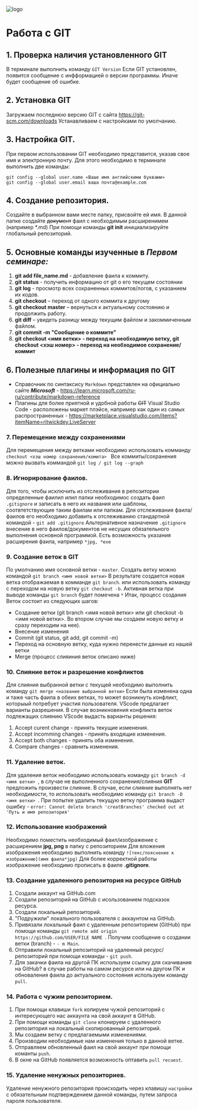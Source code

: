 ![logo](Git-Logo-1788C.png)
# Работа с GIT

## 1. **Проверка наличия установленного GIT**
В терминале выполнить команду `GIT Version`
Если GIT установлен, появится сообщение с инфформацией о версии программы.
Иначе будет сообщение об ошибке.
## 2. Установка GIT
Загружаем последнюю версию GIT с сайта https://git-scm.com/downloads
Устанавливаем с настройками по умолчанию.
## 3. Настройка GIT.
При первом использовании GIT необходимо представится, указав свое имя и электронную почту. Для этого необходимо в терминале выполнить две команды:
```
git config --global user.name «Ваше имя английскими буквами»
git config --global user.email ваша почта@example.com
```
## 4. **Создание репозитория.**
Создайте в выбранном вами месте папку, присвойте ей имя. В данной папке создайте ~~документ~~ фаил с необходимым расширенимем (например *.md)
При помощи команды **git init** инициализируйте глобальный репозиторий.

## 5. Основные команды изученные в ***Первом семинаре:***
1. **git add file_name.md** - добавление фаила к коммиту.
2. **git status** - получить информацию от git о его текущем состоянии
3. **git log** - просмотр всех сохраненных коммитов/логов, с указанием их кодов.
4. **git checkout** – переход от одного коммита к другому
5. **git checkout master** – вернуться к актуальному состоянию и продолжить работу.
6. **git diff** – увидеть разницу между текущим файлом и закоммиченным файлом.
7. **git commit -m "Сообщение о коммите"**
8. **git checkout <имя ветки> - переход на необходимую ветку, git checkout <хэш номер> - переход на необходимое сохранение/коммит**
   
## 6. Полезные плагины и информация по GIT
 * Справочник по синтаксису ```Markdown``` представлен на официально сайте ***Microsoft*** - https://learn.microsoft.com/ru-ru/contribute/markdown-reference
 * Плагины для более приятной и удобной работы ~~GIT~~ Visual Studio Code - расположены маркет плэйсе, например как один из самых распространенных - https://marketplace.visualstudio.com/items?itemName=ritwickdey.LiveServer
  
  ### 7. **Перемещение между сохранениями**
  Для перемещения между ветками необходимо использовать комманду 
  ```checkout <хэш номер сохранения/комита> ```
  Все коммиты/сохранения можно вызвать коммандой 
  ```git log / git log --graph```

  ### 8. **Игнорирование фаилов.**
  Для того, чтобы исключить из отслеживания в репозитории определенные фаилил илил папки необходимос создать фаил ```.gitignore``` и записать в него их названия или шаблоны, соотвтетствующие таким фаилам или папкам.
  Для отслеживания фаила/фаилов его необходимо добавить к отслеживанию стандартной командой -
  ```git add .gitignore```
  Альтернативное назначение ```.gitignore``` внесение в него фаилов/документов не несущих обязательного выполнения основной программой.
  Есть возможность указания расширения фаила, например 
  ```*jpg, *exe ``` 

  ### 9. Создание веток в GIT
  По умолчанию имя основной ветки - ```master```.
  Создать ветку можно командой ```git branch <имя новой ветки>``` В результате создается новая ветка отображаемая в комманде ```git branch```.
или использовать команду с переходом на новую ветку ```git checkout -b```.
Активная ветка при выводе команды ```git branch``` будет помечена ```*```
  Итак, процесс создания Веток состоит из следующих шагов:
   * Создание ветки (git branch <имя новой ветки> или git checkout -b <имя новой ветки>. Во втором случае мы создаем новую ветку и сразу переходим на нее). 
   * Внесение изменения
   * Commit (git status, git add, git commit -m)
   * Переход на основную ветку, куда нужно перенести данные из нашей ветки
   * Merge (процесс слияиния веток описано ниже)

### 10. Слияние веток и разрешение конфликтов
Для слияния выбранной ветки с текущей необходимо выполнить команду ```git merge <название выбранной ветки>```
Если была изменена одна и таже часть фаила в обеих ветках, то может возникнуть конфликт, которыый потребует участия пользователя. VScode предлагает варианты разрешения.
В случае возникновения конфликта веток подлежащих слиянию VScode выдасть варианты решения:
1. Accept curent change - принять текущие изменения.
2. Accept incomming changes - принять входящие изменения.
3. Accept both changes - принять оба изменения.
4. Compare changes - сравнить изменения.

### 11. Удаление веток.
Для удаления веток необходимо использовать команду ```git branch -d <имя ветки> ```, в случае не выполненного сохранения/слияния **GIT** предложить произвести слияние. В случае, если слияние выполнять нет необходимости, то использовать необходимо команду ```git branch -D <имя ветки> ```.
При попытке удалить текущую ветку программа выдаст ошибку - 
```error: Cannot delete branch 'creatBranches' checked out at 'Путь и имя репозитория'```

### 12. Использование изображений
Необходимо поместить необходимый фаил/изображение с расширением **jpg, png** в папку с репозиторием
Для вложения изображения необходимо выполнить команду ```![текс/пояснение к изображению](имя фаила*jpg)```
Для более корректной работы изображение необходимо прописать в фаиле **.gitignore**.

### 13. Создание удаленного репозитория на ресурсе GitHub
1. Создали аккаунт на GitHub.com
2. Создали репозиторий на GitHub с исользованием подсказок ресурса.
3. Создали локальный репозиторий.
4. "Подружили" локального пользователя с аккаунтом на GitHub.
5. Привязали локальный фаил с удаленным репозиторием (GitHub) при помощи команды ```git remote add origin https://github.com/USER/FILE NAME ```.
   Получим сообщение о создании ветки (branch) - ```- m Main```.
6. Отправили локальный репозиторий на удаленный ресурс/репозиторий при помощи команды - ```git push```.
7. Для закачки фаила на другой ПК используем ссылку для скачивания на GitHub? в случае работы на самом ресурсе или на другом ПК и обноваления фаила до актуального состояния используем команду ```pull```.

### 14. Работа с чужим репозиторием.
1. При помощи клавиши ```fork``` копируем чужой репозиторий с интересующего нас аккаунта на свой аккаунт в GitHub.
2. При помощи команды ```git clone``` клонируем с удаленного репозитория на локальный скопированный репозиторий.
3. Мы создаем ветку с предлагаемыми изменениями.
4. Производим необходимые нам изменения только в данной ветке.
5. Отправляем обновленный фаил на свой аккаунт при помощи команты ```push```.
6. В окне на GitHub появляется возможность оптавить ```pull recuest```.

### 15. Удаление ненужных репозиториев.
Удаление ненужного репозитория происходить через клавишу ```настройки``` с обязательным подтверждением данной команды, путем запроса пароля пользователя.
